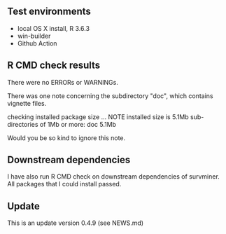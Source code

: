 ## Test environments
* local OS X install, R 3.6.3
* win-builder 
* Github Action

## R CMD check results
There were no ERRORs or WARNINGs.

There was one note concerning the subdirectory "doc", which contains vignette files.  
   
checking installed package size ... NOTE
  installed size is  5.1Mb
  sub-directories of 1Mb or more:
    doc   5.1Mb
   
Would you be so kind to ignore this note.
    
    
## Downstream dependencies
  
I have also run R CMD check on downstream dependencies of survminer. 
All packages that I could install passed.

## Update

This is an update version 0.4.9 (see NEWS.md)

